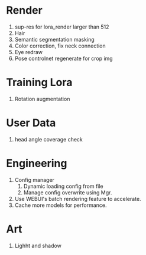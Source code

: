 # Render
1. sup-res for lora_render larger than 512
1. Hair
1. Semantic segmentation masking
1. Color correction, fix neck connection
1. Eye redraw
1. Pose controlnet regenerate for crop img

# Training Lora
1. Rotation augmentation

# User Data
1. head angle coverage check

# Engineering
1. Config manager
    1. Dynamic loading config from file
    1. Manage config overwrite using Mgr.
1. Use WEBUI's batch rendering feature to accelerate.
1. Cache more models for performance.

# Art
1. Lighht and shadow